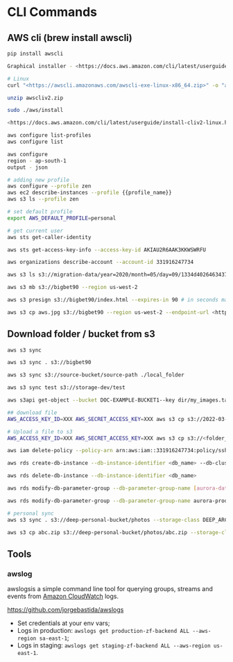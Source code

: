 # CLI Commands

## AWS cli (brew install awscli)

```bash
pip install awscli

Graphical installer - <https://docs.aws.amazon.com/cli/latest/userguide/install-cliv2-mac.html>

# Linux
curl "<https://awscli.amazonaws.com/awscli-exe-linux-x86_64.zip>" -o "awscliv2.zip"

unzip awscliv2.zip

sudo ./aws/install

<https://docs.aws.amazon.com/cli/latest/userguide/install-cliv2-linux.html>

aws configure list-profiles
aws configure list

aws configure
region - ap-south-1
output - json

# adding new profile
aws configure --profile zen
aws ec2 describe-instances --profile {{profile_name}}
aws s3 ls --profile zen

# set default profile
export AWS_DEFAULT_PROFILE=personal

# get current user
aws sts get-caller-identity

aws sts get-access-key-info --access-key-id AKIAU2R6AAK3KKWSWRFU

aws organizations describe-account --account-id 331916247734

aws s3 ls s3://migration-data/year=2020/month=05/day=09/1334d4026463437b

aws s3 mb s3://bigbet90 --region us-west-2

aws s3 presign s3://bigbet90/index.html --expires-in 90 # in seconds max 36 hours

aws s3 cp aws.jpg s3://bigbet90 --region us-west-2 --endpoint-url <https://bigbet90.s3-accelerate.amazonaws.com>
```

## Download folder / bucket from s3

```bash
aws s3 sync

aws s3 sync . s3://bigbet90

aws s3 sync s3://source-bucket/source-path ./local_folder

aws s3 sync test s3://storage-dev/test

aws s3api get-object --bucket DOC-EXAMPLE-BUCKET1--key dir/my_images.tar.bz2 my_images.tar.bz2

## download file
AWS_ACCESS_KEY_ID=XXX AWS_SECRET_ACCESS_KEY=XXX aws s3 cp s3://2022-03-07-12-44-11-7946.jpg 2022-03-07-12-44-11-7946.jpg

# Upload a file to s3
AWS_ACCESS_KEY_ID=XXX AWS_SECRET_ACCESS_KEY=XXX aws s3 cp s3://<folder_name>/sms_data_oct_20_to_feb_21_new.csv sms_data_oct_20_to_feb_21_new.csv

aws iam delete-policy --policy-arn arn:aws:iam::331916247734:policy/ssh_update_policy

aws rds create-db-instance --db-instance-identifier <db_name> --db-cluster-identifier db_name --engine aurora-mysql --db-instance-class db.r5.2xlarge --availability-zone ap-south-1b

aws rds delete-db-instance --db-instance-identifier <db_name>

aws rds modify-db-parameter-group --db-parameter-group-name [aurora-data-analytics-group](https://ap-south-1.console.aws.amazon.com/rds/home?region=ap-south-1#parameter-groups-detail:ids=aurora-data-analytics-group;type=DbParameterGroup;editing=false) --parameters "ParameterName='max_execution_time',ParameterValue=3200000,ApplyMethod=immediate"

aws rds modify-db-parameter-group --db-parameter-group-name aurora-prod-db-write-group --parameters "ParameterName='max_execution_time',ParameterValue=1500000,ApplyMethod=immediate"

# personal sync
aws s3 sync . s3://deep-personal-bucket/photos --storage-class DEEP_ARCHIVE --cli-read-timeout 0 --cli-connect-timeout 0

aws s3 cp abc.zip s3://deep-personal-bucket/photos/abc.zip --storage-class DEEP_ARCHIVE
```

## Tools

### awslog

awslogsis a simple command line tool for querying groups, streams and events from [Amazon CloudWatch](http://aws.amazon.com/cloudwatch/) logs.

<https://github.com/jorgebastida/awslogs>

- Set credentials at your env vars;
- Logs in production: `awslogs get production-zf-backend ALL --aws-region sa-east-1`;
- Logs in staging: `awslogs get staging-zf-backend ALL --aws-region us-east-1`.
